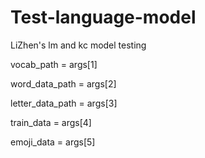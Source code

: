 # Test-language-model
LiZhen's lm and kc model testing

vocab_path = args[1]

word_data_path = args[2]

letter_data_path = args[3]

train_data = args[4]

emoji_data = args[5]

